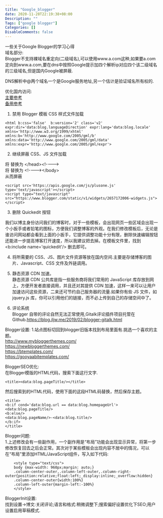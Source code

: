 ```yaml
---
title: "Google_blogger"
date: 2020-11-28T22:19:38+08:00
Description: ""
Tags: ["google blogger"]
Categories: []
DisableComments: false
---
```

一些关于Google Blogger的学习心得<!--more-->  
域名部分:  
Blogger不支持裸域名重定向(二级域名),可以使用www.a.com这种,如果要a.com定向到www.a.com,要在dns中按照Google提示加四个解析ip对应四个该二级域名的三级域名,但是国内Google被屏蔽.  

DNS解析中@两个域名一个是Google服务地址,另一个估计是验证域名所有权的.

优化国内访问:  
[主要参考](https://blog.iljw.me/2016/09/blogger.html)  
[备用参考](https://www.williamlong.info/cat/webmaster.html)

1. 禁用 Blogger 模板 CSS 样式文件加载
```
<html b:css='false'  b:version='2' class='v2' expr:dir='data:blog.languageDirection' expr:lang='data:blog.locale' xmlns='http://www.w3.org/1999/xhtml' xmlns:b='http://www.google.com/2005/gml/b' xmlns:data='http://www.google.com/2005/gml/data' xmlns:expr='http://www.google.com/2005/gml/expr'>
```
2. 继续屏蔽 CSS、JS 文件加载  
   
将 </head> 替换为  &lt;/head&gt;&lt;!--</head>--&gt;  
将 </body> 替换为  &lt;!--</body>--&gt;&lt;/body&gt;  
从而屏蔽
```
<script src='https://apis.google.com/js/plusone.js' type='text/javascript'></script>
<script type="text/javascript" src="https://www.blogger.com/static/v1/widgets/2657172006-widgets.js"></script>
```
3. 删除 Quickedit 按钮  

我们以博主身份访问我们的博客时，对于一些模板，会出现网页一些区域会出现一个小扳手或者铅笔的图标，方便我们调整博客的外观。在我们修改模板后，无论是谁访问网站都会看到上面的小扳手，它提供调整功能十分有限，删除快速编辑按钮还能进一步提高博客打开速度，所以我建议把去掉。在模板文件里，找到 <b:include name='quickedit'/> 删去即可。  

4. 将所需要的 CSS、JS、图片文件资源等放在国内空间.主要是存储博客的图片、Javascript、CSS 文件及外链调用。  

5. 静态资源 CDN 加速。  
静态资源 CDN 公共库是指一些服务商将我们常用的 JavaScript 库存放到网上，方便开发者直接调用，并且还对其提供 CDN 加速，这样一来可以让用户加速访问这些资源，二来还可节约自己服务器的流量.如果你有些 JS 文件，如 jquery.js 库，你可以引用他们的链接，而不必上传到自己的存储空间中了。  

6. 评论系统  
Blogger 自带的评论自然无法正常使用,Gitalk评论插件项目托管在Github.https://blog.iljw.me/2019/02/blogger-gitalk.html  

Blogger设置:
1.站点图标切回到blogger旧版本找到布局里面有.挑选一个喜欢的主题。  
<http://www.mybloggerthemes.com/>   
<https://newbloggerthemes.com/>    
<https://btemplates.com/>   
<https://gooyaabitemplates.com/>  

BloggerSEO优化:  
在Blogger模版的HTML代码，搜索下面这行文字.
```
<title><data:blog.pageTitle/></title>
```
然后搜索到的HTML代码，使用下面的这段HTML码替换，然后保存主题。
```
<title>
<b:if cond='data:blog.url == data:blog.homepageUrl'>
<data:blog.pageTitle/>
<b:else/>
<data:blog.pageName/>-<data:blog.title/>
</b:if>
</title>
```
Blogger问题:  
1.上述修改会有一些副作用，一个副作用是“布局”功能会出现显示异常，将第一步修改恢复回去之后会正常。其次对于某些模板会出现内容不居中的情况，可以在“布局”里添加HTML/JavaScript组件，写入如下代码:
```
    <style type="text/css">
    body {max-width: 960px;margin: auto;}
    .column-center-outer,.column-left-outer,.column-right-outer{position:relative;float:left;_display:inline;_overflow:hidden}
    .column-center-outer{width:100%}
    .column-left-outer{margin-left:-100%}
    </style>
```
BloggerInit设置:  
找到设置->博文:关闭评论;语言和格式:稍微调整下;搜索偏好设置优化下SEO;用户设置启用草稿模式.




